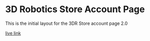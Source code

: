 # 3D Robotics Store Account Page
This is the initial layout for the 3DR Store account page 2.0

[live link](http://kaitlynhova.github.io/3dr_category_layout)
